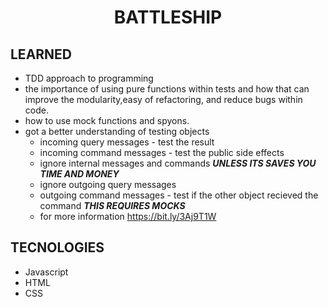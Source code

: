 <h1 align="center" >
 BATTLESHIP
</h1>

<h2 >
 LEARNED
</h2>

- TDD approach to programming
- the importance of using pure functions within tests and how that can improve the modularity,easy of refactoring, and reduce bugs within code.
- how to use mock functions and spyons.
- got a better understanding of testing objects
  - incoming query messages - test the result
  - incoming command messages - test the public side effects
  - ignore internal messages and commands **_UNLESS ITS SAVES YOU TIME AND MONEY_**
  - ignore outgoing query messages
  - outgoing command messages - test if the other object recieved the command **_THIS REQUIRES MOCKS_**
  - for more information https://bit.ly/3Aj9T1W

<h2 >
 TECNOLOGIES
</h2>

- Javascript
- HTML
- CSS

